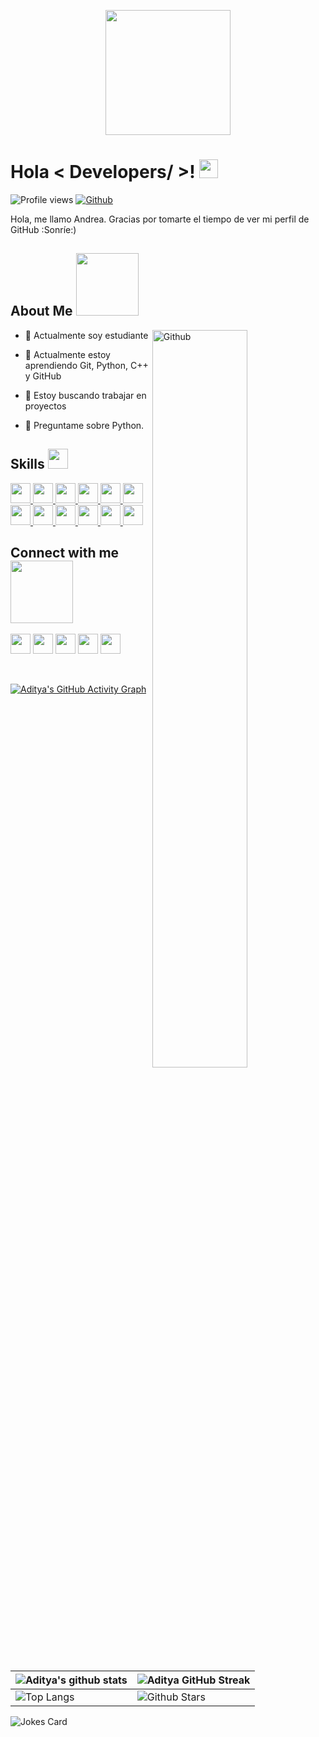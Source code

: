 <p align="center">
    <img width="200" src="[https://github.com/Kathryn-Jie/Kathryn-Jie/blob/main/kathryn.png](https://m.media-amazon.com/images/I/71Eqgi-NReL._AC_SL1031_.jpg)">
</p>

<h1> Hola < Developers/ >! <img src = "[https://raw.githubusercontent.com/MartinHeinz/MartinHeinz/master/wave.gif](https://m.media-amazon.com/images/I/71Eqgi-NReL._AC_SL1031_.jpg)" width = 30px> </h1>
<p align='center'>
</p>


![Profile views](https://visitor-badge.glitch.me/badge?page_id=Aditya664.Aditya664)
[![Github](https://img.shields.io/github/followers/Aditya664?label=Follow&style=social)](https://github.com/Aditya664)

<div size='20px'> Hola, me llamo Andrea. Gracias por tomarte el tiempo de ver mi perfil de GitHub :Sonríe:)

<h2> About Me <img src = "https://media0.giphy.com/media/KDDpcKigbfFpnejZs6/giphy.gif?cid=ecf05e47oy6f4zjs8g1qoiystc56cu7r9tb8a1fe76e05oty&rid=giphy.gif" width = 100px></h2>

<img width="55%" align="right" alt="Github" src="https://raw.githubusercontent.com/onimur/.github/master/.resources/git-header.svg" />

- 🔭 Actualmente soy estudiante
  
- 🌱 Actualmente estoy aprendiendo Git, Python, C++ y GitHub
  
- 👯 Estoy buscando trabajar en proyectos
  
- 💬 Preguntame sobre Python.

<h2> Skills <img src = "https://media2.giphy.com/media/QssGEmpkyEOhBCb7e1/giphy.gif?cid=ecf05e47a0n3gi1bfqntqmob8g9aid1oyj2wr3ds3mg700bl&rid=giphy.gif" width = 32px> </h2>
<a href= https://github.com/Aditya664?tab=repositories&q=&type=&language=python&sort= > <img width ='32px' src ='https://raw.githubusercontent.com/rahulbanerjee26/githubAboutMeGenerator/main/icons/python.svg'> </a>
<a href= https://github.com/Aditya664?tab=repositories&q=&type=&language=reactjs&sort= > <img width ='32px' src ='https://raw.githubusercontent.com/rahulbanerjee26/githubAboutMeGenerator/main/icons/reactjs.svg'> </a>
<a href= https://github.com/Aditya664?tab=repositories&q=&type=&language=javascript&sort= > <img width ='32px' src ='https://raw.githubusercontent.com/rahulbanerjee26/githubAboutMeGenerator/main/icons/javascript.svg'> </a>
<a href= https://github.com/Aditya664?tab=repositories&q=&type=&language=scikit&sort= > <img width ='32px' src ='https://raw.githubusercontent.com/rahulbanerjee26/githubAboutMeGenerator/main/icons/scikit.svg'> </a>
<a href= https://github.com/Aditya664?tab=repositories&q=&type=&language=c&sort= > <img width ='32px' src ='https://raw.githubusercontent.com/rahulbanerjee26/githubAboutMeGenerator/main/icons/c.svg'> </a>
<a href= https://github.com/Aditya664?tab=repositories&q=&type=&language=cpp&sort= > <img width ='32px' src ='https://raw.githubusercontent.com/rahulbanerjee26/githubAboutMeGenerator/main/icons/cpp.svg'> </a>
<a href= https://github.com/Aditya664?tab=repositories&q=&type=&language=sqlite&sort= > <img width ='32px' src ='https://raw.githubusercontent.com/rahulbanerjee26/githubAboutMeGenerator/main/icons/sqlite.svg'> </a>
<a href= https://github.com/Aditya664?tab=repositories&q=&type=&language=pytorch&sort= > <img width ='32px' src ='https://raw.githubusercontent.com/rahulbanerjee26/githubAboutMeGenerator/main/icons/pytorch.svg'> </a>
<a href= https://github.com/Aditya664?tab=repositories&q=&type=&language=css&sort= > <img width ='32px' src ='https://raw.githubusercontent.com/rahulbanerjee26/githubAboutMeGenerator/main/icons/css.svg'> </a>
<a href= https://github.com/Aditya664?tab=repositories&q=&type=&language=html&sort= > <img width ='32px' src ='https://raw.githubusercontent.com/rahulbanerjee26/githubAboutMeGenerator/main/icons/html.svg'> </a>
<a href= https://github.com/Aditya664?tab=repositories&q=&type=&language=android&sort= > <img width ='32px' src ='https://raw.githubusercontent.com/rahulbanerjee26/githubAboutMeGenerator/main/icons/android.svg'> </a>
<a href= https://github.com/Aditya664?tab=repositories&q=&type=&language=csharp&sort= > <img width ='32px' src ='https://raw.githubusercontent.com/rahulbanerjee26/githubAboutMeGenerator/main/icons/csharp.svg'> </a>


<h2> Connect with me <img src='https://raw.githubusercontent.com/ShahriarShafin/ShahriarShafin/main/Assets/handshake.gif' width="100px"> </h2>
<a href = 'https://www.linkedin.com/in/aditya-deshmukh-561a371a8'> <img width = '32px' align= 'center' src="https://raw.githubusercontent.com/rahulbanerjee26/githubAboutMeGenerator/main/icons/linked-in-alt.svg"/></a> 
<a href = 'https://www.twitter.com/NoobCoder07'> <img width = '32px' align= 'center' src="https://raw.githubusercontent.com/rahulbanerjee26/githubAboutMeGenerator/main/icons/twitter.svg"/></a> 
<a href = 'https://medium.com/@adityadeshmukh7350'> <img width = '32px' align= 'center' src="https://raw.githubusercontent.com/rahulbanerjee26/githubAboutMeGenerator/main/icons/medium.svg"/></a> 
<a href = 'http://aditya664.me/'> <img width = '32px' align= 'center' src="https://raw.githubusercontent.com/rahulbanerjee26/githubAboutMeGenerator/main/icons/portfolio.png"/></a> 
<a href = 'https://www.github.com/Aditya664'> <img width = '32px' align= 'center' src="https://raw.githubusercontent.com/rahulbanerjee26/githubAboutMeGenerator/main/icons/github.svg"/></a>
  
<br>
<br>
  <br>
  
[![Aditya's GitHub Activity Graph](https://activity-graph.herokuapp.com/graph?username=Aditya664&theme=tokyonight)](https://git.io/praveenscience)

| ![Aditya's github stats](https://github-readme-stats.vercel.app/api?username=Aditya664&show_icons=true&theme=tokyonight) | ![Aditya GitHub Streak](https://github-readme-streak-stats.herokuapp.com/?user=Aditya664&theme=tokyonight) |
| --- | --- |
| ![Top Langs](https://github-readme-stats.vercel.app/api/top-langs/?username=Aditya664&theme=tokyonight) | ![Github Stars](https://github-readme-stats.vercel.app/api?username=Aditya664&show_icons=true&locale=en&count_private=true&hide_rank=true&custom_title=My%20GitHub%20Stats&disable_animations=true&theme=tokyonight) |

![Jokes Card](https://readme-jokes.vercel.app/api?theme=tokyonight)


<br>

